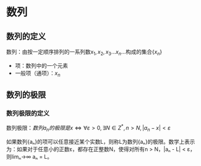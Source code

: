 # 数列

## 数列的定义

数列：由按一定顺序排列的一系列数$x_1, x_2, x_3\dots x_n\dots$构成的集合$\{x_n\}$
- 项：数列中的一个元素
- 一般项（通项）：$x_n$

## 数列的极限

### 数列极限的定义

数列极限：$数列{a_n}的极限是x\iff \forall ε>0,\exists N\in Z^*,n>N, |a_n-x|<\varepsilon$ 

如果数列{aₙ}的项可以任意接近某个实数L，则称L为数列{aₙ}的极限。数学上表示为：如果对于任意小的正数ε，都存在正整数N，使得对所有n > N，|aₙ - L| < ε，则limₙ→∞ aₙ = L。